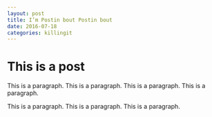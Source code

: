 ```yaml
---
layout: post
title: I’m Postin bout Postin bout
date: 2016-07-18
categories: killingit
---
```


This is a post
==========

This is a paragraph. This is a paragraph. This is a paragraph. This is a paragraph.

This is a paragraph. This is a paragraph.
This is a paragraph.
